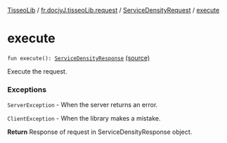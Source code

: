 [TisseoLib](../../index.md) / [fr.docjyJ.tisseoLib.request](../index.md) / [ServiceDensityRequest](index.md) / [execute](./execute.md)

# execute

`fun execute(): `[`ServiceDensityResponse`](../../fr.docjy-j.tisseo-lib.response/-service-density-response/index.md) [(source)](https://github.com/docjyj/tisseoLib/tree/master/src/main/kotlin/fr/docjyJ/tisseoLib/request/ServiceDensityRequest.kt#L57)

Execute the request.

### Exceptions

`ServerException` - When the server returns an error.

`ClientException` - When the library makes a mistake.

**Return**
Response of request in ServiceDensityResponse object.

